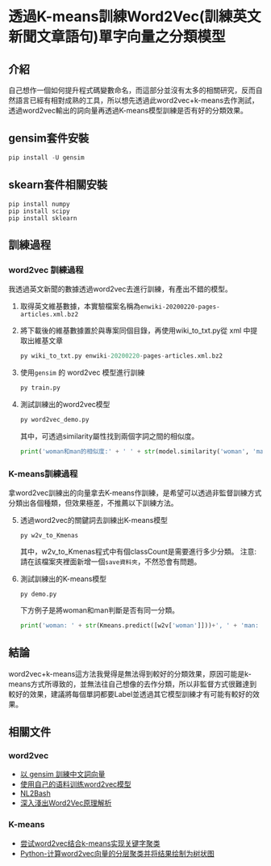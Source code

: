 # 透過K-means訓練Word2Vec(訓練英文新聞文章語句)單字向量之分類模型

## 介紹
自己想作一個如何提升程式碼變數命名，而這部分並沒有太多的相關研究，反而自然語言已經有相對成熟的工具，所以想先透過此word2vec+k-means去作測試，透過word2vec輸出的詞向量再透過K-means模型訓練是否有好的分類效果。

## gensim套件安裝

~~~python
pip install -U gensim
~~~
## skearn套件相關安裝
~~~python=
pip install numpy
pip install scipy
pip install sklearn
~~~
## 訓練過程

### word2vec 訓練過程
我透過英文新聞的數據透過word2vec去進行訓練，有產出不錯的模型。
1. 取得英文維基數據，本實驗檔案名稱為`enwiki-20200220-pages-articles.xml.bz2`
2. 將下載後的維基數據置於與專案同個目錄，再使用wiki_to_txt.py從 xml 中提取出維基文章
    ~~~python
    py wiki_to_txt.py enwiki-20200220-pages-articles.xml.bz2
    ~~~

3. 使用`gensim` 的 word2vec 模型進行訓練
    ~~~python
    py train.py
    ~~~

4. 測試訓練出的word2vec模型
    ~~~python
    py word2vec_demo.py
    ~~~

    其中，可透過similarity屬性找到兩個字詞之間的相似度。
    ~~~python
    print('woman和man的相似度:' + ' ' + str(model.similarity('woman', 'man')))
    ~~~
### K-means訓練過程
拿word2vec訓練出的向量拿去K-means作訓練，是希望可以透過非監督訓練方式分類出各個種類，但效果極差，不推薦以下訓練方法。

5. 透過word2vec的關鍵詞去訓練出K-means模型

    ~~~
    py w2v_to_Kmenas
    ~~~
    其中，w2v_to_Kmenas程式中有個classCount是需要進行多少分類。
    注意: 請在該檔案夾裡面新增一個`save資料夾`，不然恐會有問題。
6. 測試訓練出的K-means模型
    ~~~
    py demo.py
    ~~~
    下方例子是將woman和man判斷是否有同一分類。
    ~~~Python
    print('woman: ' + str(Kmeans.predict([w2v['woman']]))+', ' + 'man: ' + str(Kmeans.predict([w2v['man']])))
    ~~~

## 結論
word2vec+k-means這方法我覺得是無法得到較好的分類效果，原因可能是k-means方式所導致的，並無法往自己想像的去作分類，所以非監督方式很難達到較好的效果，建議將每個單詞都要Label並透過其它模型訓練才有可能有較好的效果。

## 相關文件
### word2vec
* [以 gensim 訓練中文詞向量](http://zake7749.github.io/2016/08/28/word2vec-with-gensim/)
* [使用自己的语料训练word2vec模型](https://www.jianshu.com/p/0425bfe619c3)
* [NL2Bash](https://github.com/TellinaTool/nl2bash?fbclid=IwAR2DKk4-qRGEJKUOkcnbK1L8fWeLIKJBTiedyV-aQl7fh7q7OAbCwOKw734)
* [深入淺出Word2Vec原理解析](https://www.jishuwen.com/d/pVET/zh-tw)

### K-means
* [尝试word2vec结合k-means实现关键字聚类](https://www.cnblogs.com/birdmmxx/p/12532751.html)
* [Python-计算word2vec向量的分层聚类并将结果绘制为树状图](https://www.coder.work/article/385557)



